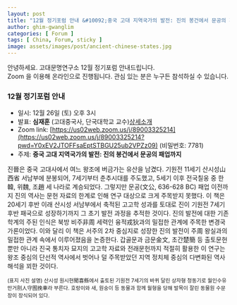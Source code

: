```yaml
---
layout: post
title: "12월 정기포럼 안내 &#10092;중국 고대 지역국가의 발전: 진의 봉건에서 문공의 패업까지&#10093;"
author: ghim-gwanglim
categories: [ Forum ]
tags: [ China, Forum, sticky ]
image: assets/images/post/ancient-chinese-states.jpg
---
```


안녕하세요. 고대문명연구소 12월 정기포럼 안내드립니다.<br> 
Zoom 을 이용해 온라인으로 진행됩니다. 관심 있는 분은 누구든 참석하실 수 있습니다. 

### 12월 정기포럼 안내
- 일시: 12월 26일 (토) 오후 3시
- 발표: __심재훈__ (고대중국사, 단국대학교 교수)[상세소개](/author-shim)
- Zoom link: [https://us02web.zoom.us/j/89003325214](https://us02web.zoom.us/j/89003325214?pwd=Y0xEV2JTOFFsaEptSTBGU25ub2VPZz09) (비밀번호: 7781)
- 주제: __중국 고대 지역국가의 발전: 진의 봉건에서 문공의 패업까지__


진晉은 중국 고대사에서 여느 왕조에 버금가는 유산을 남겼다. 기원전 11세기 산시성山西省 서남부에 분봉되어, 7세기부터 춘추시대를 주도했고, 5세기 이후 전국칠웅 중 한韓, 위魏, 조趙 세 나라로 계승되었다. 그렇지만 문공(文公, 636-628 BC) 패업 이전까지 진의 역사는 문헌 자료의 한계로 인해 연구 대상으로 크게 주목받지 못했다. 이 책은 20세기 후반 이래 산시성 서남부에서 축적된 고고학 성과를 토대로 진이 기원전 7세기 후반 패국으로 성장하기까지 그 초기 발전 과정을 추적한 것이다.
진의 발전에 대한 기존 학계의 주된 인식은 북방 비주非周 세력인 융적戎狄과의 밀접한 관계에 주목한 변경국가론이었다. 이와 달리 이 책은 서주의 2차 중심지로 성장한 진의 발전이 주周 왕실과의 밀접한 관계 속에서 이루어졌음을 논증한다. 갑골문과 금문金文, 초간楚簡 등 출토문헌뿐만 아니라 진국 통치자 묘지의 고고학 자료와 전래문헌까지 적절히 활용한 이 연구는 왕조 중심의 단선적 역사에서 벗어나 덜 주목받았던 지역 정치체 중심의 다변화된 역사 해석을 꾀한 것이다.


<small>(표지 사진 설명)
산시성 원시현聞喜縣에서 출토된 기원전 7세기의 바퀴 달린 상자형 청동기로 월인수유만거刖人守囿挽車라 부른다. 호랑이와 새, 원숭이 등 동물과 함께 월형을 당해 발목이 잘린 동물원 수문장이 장식되어 있다.
</small>
